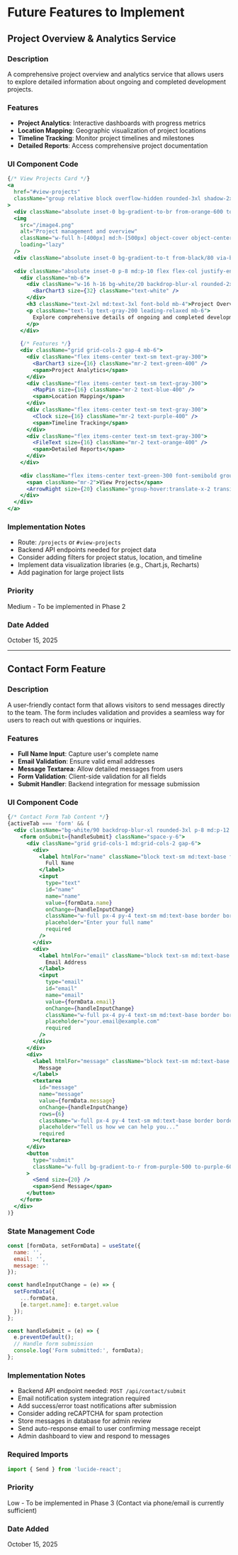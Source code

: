 # Future Features to Implement

## Project Overview & Analytics Service

### Description
A comprehensive project overview and analytics service that allows users to explore detailed information about ongoing and completed development projects.

### Features
- **Project Analytics**: Interactive dashboards with progress metrics
- **Location Mapping**: Geographic visualization of project locations
- **Timeline Tracking**: Monitor project timelines and milestones
- **Detailed Reports**: Access comprehensive project documentation

### UI Component Code

```jsx
{/* View Projects Card */}
<a 
  href="#view-projects" 
  className="group relative block overflow-hidden rounded-3xl shadow-2xl hover:shadow-3xl transition-all duration-500 hover:-translate-y-3"
>
  <div className="absolute inset-0 bg-gradient-to-br from-orange-600 to-red-700"></div>
  <img
    src="/image4.png"
    alt="Project management and overview"
    className="w-full h-[400px] md:h-[500px] object-cover object-center transition-transform duration-700 group-hover:scale-110 opacity-80"
    loading="lazy"
  />
  <div className="absolute inset-0 bg-gradient-to-t from-black/80 via-black/40 to-transparent"></div>
  
  <div className="absolute inset-0 p-8 md:p-10 flex flex-col justify-end text-white">
    <div className="mb-6">
      <div className="w-16 h-16 bg-white/20 backdrop-blur-xl rounded-2xl flex items-center justify-center mb-4 group-hover:scale-110 transition-transform duration-300">
        <BarChart3 size={32} className="text-white" />
      </div>
      <h3 className="text-2xl md:text-3xl font-bold mb-4">Project Overview & Analytics</h3>
      <p className="text-lg text-gray-200 leading-relaxed mb-6">
        Explore comprehensive details of ongoing and completed development projects with interactive dashboards, progress metrics, and detailed project information.
      </p>
    </div>
    
    {/* Features */}
    <div className="grid grid-cols-2 gap-4 mb-6">
      <div className="flex items-center text-sm text-gray-300">
        <BarChart3 size={16} className="mr-2 text-green-400" />
        <span>Project Analytics</span>
      </div>
      <div className="flex items-center text-sm text-gray-300">
        <MapPin size={16} className="mr-2 text-blue-400" />
        <span>Location Mapping</span>
      </div>
      <div className="flex items-center text-sm text-gray-300">
        <Clock size={16} className="mr-2 text-purple-400" />
        <span>Timeline Tracking</span>
      </div>
      <div className="flex items-center text-sm text-gray-300">
        <FileText size={16} className="mr-2 text-orange-400" />
        <span>Detailed Reports</span>
      </div>
    </div>
    
    <div className="flex items-center text-green-300 font-semibold group-hover:text-green-200 transition-colors">
      <span className="mr-2">View Projects</span>
      <ArrowRight size={20} className="group-hover:translate-x-2 transition-transform duration-300" />
    </div>
  </div>
</a>
```

### Implementation Notes
- Route: `/projects` or `#view-projects`
- Backend API endpoints needed for project data
- Consider adding filters for project status, location, and timeline
- Implement data visualization libraries (e.g., Chart.js, Recharts)
- Add pagination for large project lists

### Priority
Medium - To be implemented in Phase 2

### Date Added
October 15, 2025

---

## Contact Form Feature

### Description
A user-friendly contact form that allows visitors to send messages directly to the team. The form includes validation and provides a seamless way for users to reach out with questions or inquiries.

### Features
- **Full Name Input**: Capture user's complete name
- **Email Validation**: Ensure valid email addresses
- **Message Textarea**: Allow detailed messages from users
- **Form Validation**: Client-side validation for all fields
- **Submit Handler**: Backend integration for message submission

### UI Component Code

```jsx
{/* Contact Form Tab Content */}
{activeTab === 'form' && (
  <div className="bg-white/90 backdrop-blur-xl rounded-3xl p-8 md:p-12 shadow-2xl hover:shadow-3xl transition-all duration-300 border border-white/20">
    <form onSubmit={handleSubmit} className="space-y-6">
      <div className="grid grid-cols-1 md:grid-cols-2 gap-6">
        <div>
          <label htmlFor="name" className="block text-sm md:text-base font-semibold text-gray-700 mb-3">
            Full Name
          </label>
          <input
            type="text"
            id="name"
            name="name"
            value={formData.name}
            onChange={handleInputChange}
            className="w-full px-4 py-4 text-sm md:text-base border border-gray-300 rounded-xl focus:ring-2 focus:ring-purple-500 focus:border-purple-500 transition-all duration-300 bg-white/80 backdrop-blur-sm"
            placeholder="Enter your full name"
            required
          />
        </div>
        <div>
          <label htmlFor="email" className="block text-sm md:text-base font-semibold text-gray-700 mb-3">
            Email Address
          </label>
          <input
            type="email"
            id="email"
            name="email"
            value={formData.email}
            onChange={handleInputChange}
            className="w-full px-4 py-4 text-sm md:text-base border border-gray-300 rounded-xl focus:ring-2 focus:ring-purple-500 focus:border-purple-500 transition-all duration-300 bg-white/80 backdrop-blur-sm"
            placeholder="your.email@example.com"
            required
          />
        </div>
      </div>
      <div>
        <label htmlFor="message" className="block text-sm md:text-base font-semibold text-gray-700 mb-3">
          Message
        </label>
        <textarea
          id="message"
          name="message"
          value={formData.message}
          onChange={handleInputChange}
          rows={6}
          className="w-full px-4 py-4 text-sm md:text-base border border-gray-300 rounded-xl focus:ring-2 focus:ring-purple-500 focus:border-purple-500 transition-all duration-300 resize-none bg-white/80 backdrop-blur-sm"
          placeholder="Tell us how we can help you..."
          required
        ></textarea>
      </div>
      <button
        type="submit"
        className="w-full bg-gradient-to-r from-purple-500 to-purple-600 text-white py-4 rounded-xl text-base md:text-lg font-semibold hover:from-purple-600 hover:to-purple-700 transition-all duration-300 shadow-xl hover:shadow-2xl hover:-translate-y-1 flex items-center justify-center space-x-2"
      >
        <Send size={20} />
        <span>Send Message</span>
      </button>
    </form>
  </div>
)}
```

### State Management Code

```jsx
const [formData, setFormData] = useState({
  name: '',
  email: '',
  message: ''
});

const handleInputChange = (e) => {
  setFormData({
    ...formData,
    [e.target.name]: e.target.value
  });
};

const handleSubmit = (e) => {
  e.preventDefault();
  // Handle form submission
  console.log('Form submitted:', formData);
};
```

### Implementation Notes
- Backend API endpoint needed: `POST /api/contact/submit`
- Email notification system integration required
- Add success/error toast notifications after submission
- Consider adding reCAPTCHA for spam protection
- Store messages in database for admin review
- Send auto-response email to user confirming message receipt
- Admin dashboard to view and respond to messages

### Required Imports
```jsx
import { Send } from 'lucide-react';
```

### Priority
Low - To be implemented in Phase 3 (Contact via phone/email is currently sufficient)

### Date Added
October 15, 2025
